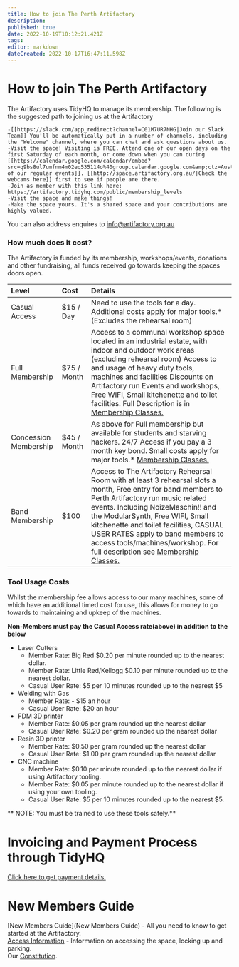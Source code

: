 ```yaml
---
title: How to join The Perth Artifactory
description: 
published: true
date: 2022-10-19T10:12:21.421Z
tags: 
editor: markdown
dateCreated: 2022-10-17T16:47:11.598Z
---
```


# How to join The Perth Artifactory

The Artifactory uses TidyHQ to manage its membership. The following is the suggested path to joining us at the Artifactory

    -[[https://slack.com/app_redirect?channel=C01M7UR7NHG|Join our Slack Team]] You'll be automatically put in a number of channels, including the "Welcome" channel, where you can chat and ask questions about us.
    -Visit the space! Visiting is FREE. Attend one of our open days on the first Saturday of each month, or come down when you can during [[https://calendar.google.com/calendar/embed?src=q9bs8ul7umfnm4m02eq535114o%40group.calendar.google.com&amp;ctz=Australia/Perth|one of our regular events]]. [[http://space.artifactory.org.au/|Check the webcams here]] first to see if people are there.
    -Join as member with this link here: https://artifactory.tidyhq.com/public/membership_levels
    -Visit the space and make things!
    -Make the space yours. It's a shared space and your contributions are highly valued.

You can also address enquires to info@artifactory.org.au

### How much does it cost?

The Artifactory is funded by its membership, workshops/events, donations and other fundraising, all funds received go towards keeping the spaces doors open.

| Level                 | Cost         | Details                                                                                                                                                                                                                                                                                                                                                                                                                                                                           |
|:----------------------|:-------------|:----------------------------------------------------------------------------------------------------------------------------------------------------------------------------------------------------------------------------------------------------------------------------------------------------------------------------------------------------------------------------------------------------------------------------------------------------------------------------------|
| Casual Access         | \$15 / Day   | Need to use the tools for a day. Additional costs apply for major tools.\* (Excludes the rehearsal room)                                                                                                                                                                                                                                                                                                                                                                          |
| Full Membership       | \$75 / Month | Access to a communal workshop space located in an industrial estate, with indoor and outdoor work areas (excluding rehearsal room) Access to and usage of heavy duty tools, machines and facilities Discounts on Artifactory run Events and workshops, Free WIFI, Small kitchenette and toilet facilities. Full Description is in [Membership Classes.](https://wiki.artifactory.org.au/doku.php?id=committee:committeerulings#full_membership)                                   |
| Concession Membership | \$45 / Month | As above for Full membership but available for students and starving hackers. 24/7 Access if you pay a 3 month key bond. Small costs apply for major tools.\* [Membership Classes.](https://wiki.artifactory.org.au/doku.php?id=committee:committeerulings#concession_membership)                                                                                                                                                                                                 |
| Band Membership       | \$100        | Access to The Artifactory Rehearsal Room with at least 3 rehearsal slots a month, Free entry for band members to Perth Artifactory run music related events. Including NoizeMaschin!! and the ModularSynth, Free WIFI, Small kitchenette and toilet facilities, CASUAL USER RATES apply to band members to access tools/machines/workshop. For full description see [Membership Classes.](https://wiki.artifactory.org.au/doku.php?id=committee:committeerulings#band_membership) |

### Tool Usage Costs

Whilst the membership fee allows access to our many machines, some of which have an additional timed cost for use, this allows for money to go towards to maintaining and upkeep of the machines.

**Non-Members must pay the Casual Access rate(above) in addition to the below**

-   Laser Cutters
    -   Member Rate: Big Red \$0.20 per minute rounded up to the nearest dollar.
    -   Member Rate: Little Red/Kellogg \$0.10 per minute rounded up to the nearest dollar.
    -   Casual User Rate: \$5 per 10 minutes rounded up to the nearest \$5
-   Welding with Gas
    -   Member Rate: - \$15 an hour
    -   Casual User Rate: \$20 an hour
-   FDM 3D printer
    -   Member Rate: \$0.05 per gram rounded up the nearest dollar
    -   Casual User Rate: \$0.20 per gram rounded up the nearest dollar
-   Resin 3D printer
    -   Member Rate: \$0.50 per gram rounded up the nearest dollar
    -   Casual User Rate: \$1.00 per gram rounded up the nearest dollar
-   CNC machine
    -   Member Rate: \$0.10 per minute rounded up to the nearest dollar if using Artifactory tooling.
    -   Member Rate: \$0.05 per minute rounded up to the nearest dollar if using your own tooling.
    -   Casual User Rate: \$5 per 10 minutes rounded up to the nearest \$5.

\*\* NOTE: You must be trained to use these tools safely.\*\*

# Invoicing and Payment Process through TidyHQ

[Click here to get payment details.](tidyclub)

# New Members Guide

[New Members Guide](New Members Guide) - All you need to know to get started at the Artifactory.  
[Access Information](/membership/doorcontrol) - Information on accessing the space, locking up and parking.  
Our [Constitution](Constitution).
